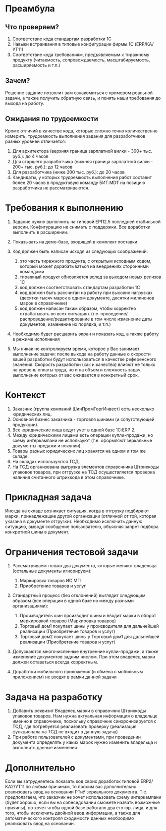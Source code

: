 # Преамбула
## Что проверяем?

1. Соответствие кода стандартам разработки 1С
1. Навыки встраивания в типовые конфигурации фирмы 1С (ERP/КА/УТ11)
1. Соответствие кода требованиям, предъявляемым к тиражному продукту (читаемость, сопровождаемость, масштабируемость, расширяемость и т.п.)

## Зачем?
Решение задание позволит вам ознакомиться с примером реальной задачи, а также получить обратную связь, и понять наши требования до выхода на работу.

## Ожидания по трудоемкости
Кроме отличий в качестве кода, которые сложно точно количественно измерить, трудоемкость выполнения задания для разработчиков разных уровней отличается:


1. Для архитектора (верхняя граница зарплатной вилки - 300+ тыс. руб.): до 4 часов
1. Для старшего разработчика (нижняя граница зарплатной вилки - 200+ тыс. руб.): до 12 часов
1. Для разработчика (ниже 200 тыс. руб.): до 20 часов
1. Кандидаты, у которых трудоемкость выполнения работ составит более 20 часов в продуктовую команду БИТ.MDT на позицию разработчика не рассматриваются.

# Требования к выполнению

1. Задание нужно выполнить на типовой ЕРП2.5 последней стабильной версии. Конфигурацию не снимать с поддержки. Все доработки выполнить в расширении.
1. Показывать на демо-базе, входящей в комплект поставки.
1. Код должен быть написан исходя из следующих соображений:
   
   
   1. это часть тиражного продукта, с открытым исходным кодом, который может дорабатываться на внедрениях сторонними командами
   1. тиражный продукт обновляется вслед за выходом новых релизов 1С
   1. код должен соответствовать стандартам разработки 1С
   1. код должен быть рассчитан на работу при высоких нагрузках (десятки тысяч марок в одном документе, десятки миллионов марок в справочнике)
   1. код должен написан таким образом, чтобы корректно отрабатывать во всех ситуациях (т.е. проведение/распроведение/редактирование в том числе изменение даты документов, изменение их порядка, и т.п.)
1. Необходимо будет расшарить экран и показать код, а также работу в режиме исполнения
1. Мы никак не контролируем время, которое у Вас занимает выполнение задачи: после выхода на работу данные о скорости вашей разработки будут использоваться в качестве референсного значения. Скорость разработки (как и качество) влияют не только на уровень оплаты труда, но и на объем и сложность задач, выполнение которых от вас ожидается в конкретный срок.

# Контекст

1. Заказчик (группа компаний ШинПромТоргИнвест) есть несколько юридических лиц. 
1. Основной бизнес заказчика - торговля шинами (и сопутствующей продукции). 
1. Все юридические лица ведут учет в одной базе 1С:ERP 2. 
1. Между юридическими лицами есть операции купли-продажи, но схему интеркампани не используют (т.е. оформляют зеркальные документы продажи и покупки). 
1. Товары разных юридических лиц хранятся на одном и том же складе.
1. На складах используются ТСД.
1. На ТСД организована выгрузка элементов справочника Штрихкоды упаковок товаров, при отгрузке на ТСД осуществляется проверка наличия считанного штрихкода в этом справочнике.

# Прикладная задача
Иногда на складе возникает ситуация, когда в отгрузку подбирают марки, принадлежащие другой организации (отличной от той, которая указана в документе отгрузки). Необходимо исключить данную ситуацию, выводя сообщение пользователю, объясняя запрет подбора конкретной шины в документ.

# Ограничения тестовой задачи

1. Рассматриваем только два документа, которые меняют владельца (остальные документы игнорируем):
   
   
   1. Маркировка товаров ИС МП
   1. Приобретение товаров и услуг
1. Стандартный процесс (без отклонений) выглядит следующим образом (все операции в одной базе но между разными организациями):
   
   
   1. Производитель шин производит шины и вводит марки в оборот маркировкой товаров (Маркировка товаров)
   1. Торговый дом1 покупает шины у производителя для дальнейшей реализации (Приобретение товаров и услуг)
   1. Торговый дом2 покупает шины у Торговый дом1 для дальнейшей реализации (Приобретение товаров и услуг)
1. Допускаются многочисленные внутренние купли-продажи, а также изменение документов задним числом. При этом владелец марки должен оставаться всегда корректным.
1. Доработки мобильного приложения (и обмена с мобильным приложением) не входят в рамки данной задачи

# Задача на разработку

1. Добавить реквизит Владелец марки в справочник Штрихкоды упаковок товаров. Нам нужна актуальная информация о владельце именно в справочнике, поскольку справочник синхронизируется с ТСД, где потребуется реализовать проверку (реализация функционала на ТСД не входит в данную задачу)
1. При работе пользователей с документами, при проведении документа определять у каких марок нужно изменить владельца и выполнить данные изменения.

# Дополнительно
Если вы затрудняетесь показать код своих доработок типовой ERP2/КА2/УТ11 по любым причинам, то просим вас дополнительно реализовать ввод на основании РТиУ зеркального документа. Т.е. предполагаем, что заказчик не хочет использовать схему интеркампани (будет хорошо, если вы на собеседовании сможете назвать возможные причины), но хочет чтобы одной базе работало два его юр. лица, и для того, чтобы исключить двойной ввод информации, а также для автоматического контроля сходимости данных необходимо реализовать ввод на основании.
